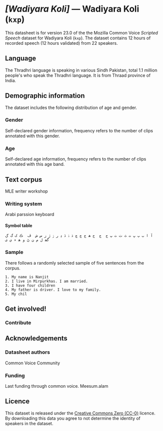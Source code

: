 # *[Wadiyara Koli]* &mdash; Wadiyara Koli (`kxp`)
This datasheet is for version 23.0 of the the Mozilla Common Voice *Scripted Speech* dataset 
for Wadiyara Koli (`kxp`). The dataset contains 12 hours of recorded
speech (12 hours validated) from 22 speakers.

## Language
<!-- {{LANGUAGE_DESCRIPTION}} -->
<!-- Provide a brief (1-2 paragraph) description of your language -->

The Thradhri language is speaking in various Sindh Pakistan, total 1.1 million people's who speak the Thradhri language. It is from Thraad province of India. 

<!-- ### Variants -->
<!-- {{VARIANT_DESCRIPTION}} -->
<!-- @ OPTIONAL @ -->
<!-- Describe the variants (MCV variants) of your language -->

<!-- Original Answer: -->
<!-- Parkari, Dhatti, Gujarati, Wadiyaari and marwari -->

## Demographic information
<!-- You can get a lot of the information in this section from https://analyzer.cv-toolbox.web.tr/browse -->
The dataset includes the following distribution of age and gender.

### Gender
<!-- {{GENDER_TABLE}} -->
<!-- @ AUTOMATICALLY GENERATED @ -->
<!-- | Gender | Frequency |
|--------|-----------|
| male, masculine | ? |
| undeclared | ? |
| female, feminine | ? | -->
Self-declared gender information, frequency refers to the number of clips annotated with this gender.

### Age
<!-- {{AGE_TABLE}} -->
<!-- @ AUTOMATICALLY GENERATED @ -->
<!-- | Age band | Frequency |
|----------|-----------|
| teens | ? |
| twenties | ? |
| thirties | ? |
| fourties | ? |
| fifties | ? |
   ...if other age ranges are present in your data, add rows... -->
Self-declared age information, frequency refers to the number of clips annotated with this age band.

## Text corpus
<!-- {{TEXT_CORPUS_DESCRIPTION}} -->
<!-- @ OPTIONAL @ -->
<!-- An overview of the text corpus, with information such as average length (in characters and words) of validated sentences. -->

MLE writer workshop 

### Writing system
<!-- {{WRITING_SYSTEM_DESCRIPTION}} -->
<!-- @ OPTIONAL @ -->
<!-- A description of the writing system (or writing systems) used in the text corpus -->

Arabi parssion keyboard 

#### Symbol table
<!-- {{ALPHABET_TABLE}} -->
<!-- @ OPTIONAL @ -->
<!-- If the writing system is alphabetic, you can include the valid alphabet here -->
```آ ا ب ٻ ڀ ت ٿ ٽ ٺ پ ج  ڄ  ج ھ ڃ چ ڇ ڌ ۮ ڏ ڍ ر ۯ ڙ ز س ش  ڦ  ڪ ک گ ڳ  گھ ل م ن ڻ و ھ ء ي ی```
### Sample
<!-- {{SENTENCES_SAMPLE}} -->
There follows a randomly selected sample of five sentences from the corpus.
```
1. My name is Nanjit 
2. I live in Mirpurkhas. I am married. 
3. I have four children 
4. My father is driver. I love to my family. 
5. My chil
```

## Get involved!


### Contribute
<!-- {{CONTRIBUTE_LINKS_LIST}} -->
<!-- Here you can include links for how to contribute to the dataset -->



## Acknowledgements


### Datasheet authors
<!-- {{DATASHEET_AUTHORS_LIST}} -->
<!-- A list in the format of: Your Name <email@email.com> -->

Common Voice Community


### Funding
<!-- {{FUNDING_DESCRIPTION}} -->
<!-- @ OPTIONAL @ -->
<!-- If you received any funding, you can include the acknowledgement here -->

Last funding through common voice. Meesum.alam

## Licence
This dataset is released under the [Creative Commons Zero (CC-0)](https://creativecommons.org/public-domain/cc0/) licence. By downloading this data
you agree to not determine the identity of speakers in the dataset.
